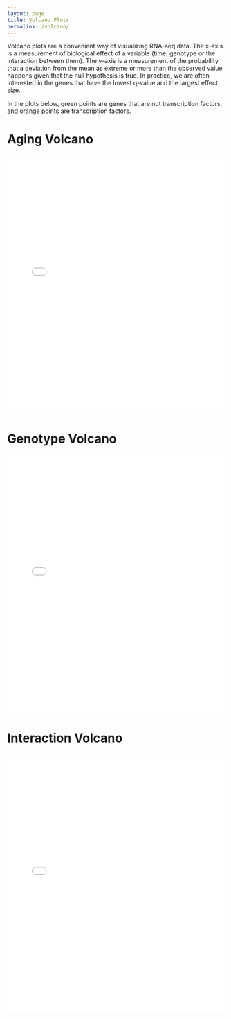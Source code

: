 ```yaml
---
layout: page
title: Volcano Plots
permalink: /volcano/
---
```


Volcano plots are a convenient way of visualizing RNA-seq data. The
x-axis is a measurement of biological effect of a variable (time, genotype
or the interaction between them). The y-axis is a measurement of the probability
that a deviation from the mean as extreme or more than the observed value
happens given that the null hypothesis is true. In practice, we are often
interested in the genes that have the lowest q-value and the largest effect
size.

In the plots below, green points are genes that are not transcription factors,
and orange points are transcription factors. 

# Aging Volcano

<iframe src="{{ site.baseurl }}/plots/aging_volcano.html"
    style="max-width = 100%"
    sandbox="allow-same-origin allow-scripts"
    width="100%"
    height="600"
    scrolling="no"
    seamless="seamless"
    frameborder="0">
</iframe>


# Genotype Volcano

<iframe src="{{ site.baseurl }}/plots/genotype_volcano.html"
    style="max-width = 100%"
    sandbox="allow-same-origin allow-scripts"
    width="100%"
    height="600"
    scrolling="no"
    seamless="seamless"
    frameborder="0">
</iframe>


# Interaction Volcano

<iframe src="{{ site.baseurl }}/plots/interaction_volcano.html"
    style="max-width = 100%"
    sandbox="allow-same-origin allow-scripts"
    width="100%"
    height="600"
    scrolling="no"
    seamless="seamless"
    frameborder="0">
</iframe>
